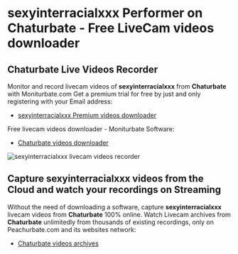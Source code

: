 # sexyinterracialxxx Performer on Chaturbate - Free LiveCam videos downloader

## Chaturbate Live Videos Recorder

Monitor and record livecam videos of **sexyinterracialxxx** from **Chaturbate** with Moniturbate.com
Get a premium trial for free by just and only registering with your Email address:
* [sexyinterracialxxx Premium videos downloader](https://moniturbate.com/request-demo-licence-key.html)

Free livecam videos downloader - Moniturbate Software:
* [Chaturbate videos downloader](https://moniturbate.com/moniturbate-download-software.html)

![sexyinterracialxxx livecam videos recorder](https://peachurnet.com/templates/moniturbate-software.png)


## Capture sexyinterracialxxx videos from the Cloud and watch your recordings on Streaming

Without the need of downloading a software, capture **sexyinterracialxxx** livecam videos from **Chaturbate** 100% online.
Watch Livecam archives from **Chaturbate** unlimitedly from thousands of existing recordings, only on Peachurbate.com and its websites network:
* [Chaturbate videos archives](https://peachurnet.com/)